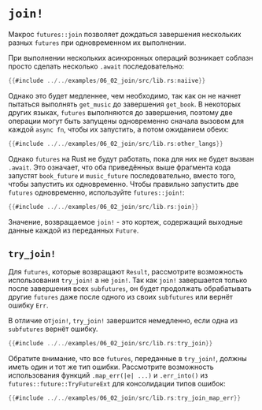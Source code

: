 # `join!`

Макрос `futures::join` позволяет дождаться завершения нескольких разных
`futures` при одновременном их выполнении.

При выполнении нескольких асинхронных операций возникает соблазн просто
сделать несколько `.await` последовательно:

```rust
{{#include ../../examples/06_02_join/src/lib.rs:naiive}}
```

Однако это будет медленнее, чем необходимо, так как он не начнет пытаться выполнять
`get_music` до завершения `get_book`. В некоторых других языках,
`futures` выполняются до завершения, поэтому две операции могут быть запущены
одновременно сначала вызовом для каждой `async fn`, чтобы их запустить, а потом ожиданием обеих:

```rust
{{#include ../../examples/06_02_join/src/lib.rs:other_langs}}
```

Однако `futures` на Rust не будут работать, пока для них не будет вызван `.await`.
Это означает, что оба приведённых выше фрагмента кода запустят
`book_future` и `music_future` последовательно, вместо того, чтобы запустить их
одновременно. Чтобы правильно запустить две `futures` одновременно, используйте
`futures::join!`:

```rust
{{#include ../../examples/06_02_join/src/lib.rs:join}}
```

Значение, возвращаемое `join!` - это кортеж, содержащий выходные данные каждой из переданных `Future`.

## `try_join!`

Для `futures`, которые возвращают `Result`, рассмотрите возможность использования `try_join!` а не
`join!`. Так как `join!` завершается только после завершения всех `subfutures`,
он будет продолжать обрабатывать другие `futures` даже после одного из своих `subfutures` или вернёт ошибку `Err`.

В отличие от`join!`, `try_join!` завершится немедленно, если одна из `subfutures`
вернёт ошибку.

```rust
{{#include ../../examples/06_02_join/src/lib.rs:try_join}}
```

Обратите внимание, что все `futures`, переданные в `try_join!`, должны иметь один и тот же тип ошибки.
Рассмотрите возможность использования функций `.map_err(|e| ...)` и `.err_into()` из
`futures::future::TryFutureExt` для консолидации типов ошибок:

```rust
{{#include ../../examples/06_02_join/src/lib.rs:try_join_map_err}}
```
